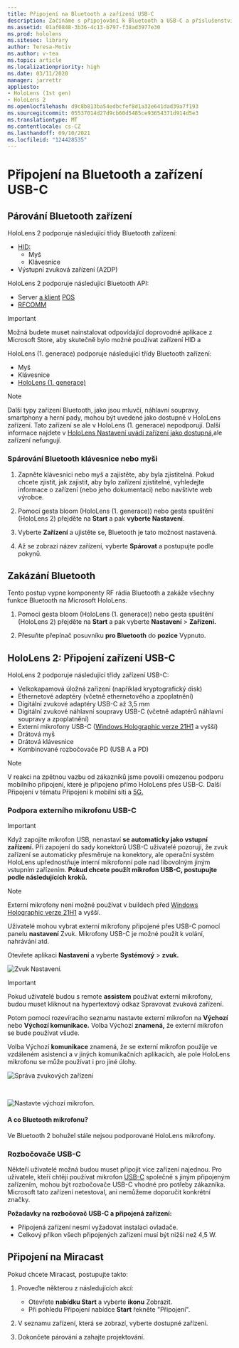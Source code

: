 ```yaml
---
title: Připojení na Bluetooth a zařízení USB-C
description: Začínáme s připojování k Bluetooth a USB-C a příslušenství z HoloLens hybridní reality.
ms.assetid: 01af0848-3b36-4c13-b797-f38ad3977e30
ms.prod: hololens
ms.sitesec: library
author: Teresa-Motiv
ms.author: v-tea
ms.topic: article
ms.localizationpriority: high
ms.date: 03/11/2020
manager: jarrettr
appliesto:
- HoloLens (1st gen)
- HoloLens 2
ms.openlocfilehash: d9c8b813ba54edbcfef8d1a32e641dad39a7f193
ms.sourcegitcommit: 05537014d27d9cb60d5485ce93654371d914d5e3
ms.translationtype: MT
ms.contentlocale: cs-CZ
ms.lasthandoff: 09/10/2021
ms.locfileid: "124428535"
---
```

# <a name="connect-to-bluetooth-and-usb-c-devices"></a>Připojení na Bluetooth a zařízení USB-C

## <a name="pair-bluetooth-devices"></a>Párování Bluetooth zařízení

HoloLens 2 podporuje následující třídy Bluetooth zařízení:

- [HID:](/windows-hardware/drivers/hid/)
    - Myš
    - Klávesnice
- Výstupní zvuková zařízení (A2DP)

HoloLens 2 podporuje následující Bluetooth API:
- Server [a klient](/windows/uwp/devices-sensors/gatt-server) [POS](/windows/uwp/devices-sensors/gatt-client)
- [RFCOMM](/windows/uwp/devices-sensors/send-or-receive-files-with-rfcomm)
>[!IMPORTANT]
> Možná budete muset nainstalovat odpovídající doprovodné aplikace z Microsoft Store, aby skutečně bylo možné používat zařízení HID a

HoloLens (1. generace) podporuje následující třídy Bluetooth zařízení:

- Myš
- Klávesnice
- [HoloLens (1. generace)](hololens1-clicker.md)

> [!NOTE]
> Další typy zařízení Bluetooth, jako jsou mluvčí, náhlavní soupravy, smartphony a herní pady, mohou být uvedené jako dostupné v HoloLens zařízení. Tato zařízení se ale v HoloLens (1. generace) nepodporují. Další informace najdete v [HoloLens Nastavení uvádí zařízení jako dostupná,](hololens-troubleshooting.md#devices-listed-as-available-in-settings-dont-work)ale zařízení nefungují.

### <a name="pair-a-bluetooth-keyboard-or-mouse"></a>Spárování Bluetooth klávesnice nebo myši

1. Zapněte klávesnici nebo myš a zajistěte, aby byla zjistitelná. Pokud chcete zjistit, jak zajistit, aby bylo zařízení zjistitelné, vyhledejte informace o zařízení (nebo jeho dokumentaci) nebo navštivte web výrobce.

1. Pomocí gesta bloom (HoloLens (1. generace)) nebo gesta spuštění (HoloLens 2) přejděte na **Start** a pak **vyberte Nastavení**.

1. Vyberte **Zařízení** a ujistěte se, Bluetooth je tato možnost nastavená.  

1. Až se zobrazí název zařízení, vyberte **Spárovat** a postupujte podle pokynů.

## <a name="disable-bluetooth"></a>Zakázání Bluetooth

Tento postup vypne komponenty RF rádia Bluetooth a zakáže všechny funkce Bluetooth na Microsoft HoloLens.

1. Pomocí gesta bloom (HoloLens (1. generace)) nebo gesta spuštění (HoloLens 2) přejděte na **Start** a pak vyberte **Nastavení**  >  **Zařízení.**

1. Přesuňte přepínač posuvníku **pro Bluetooth** do **pozice** Vypnuto.

## <a name="hololens-2-connect-usb-c-devices"></a>HoloLens 2: Připojení zařízení USB-C

HoloLens 2 podporuje následující třídy zařízení USB-C:

- Velkokapamová úložná zařízení (například kryptografický disk)
- Ethernetové adaptéry (včetně ethernetového a zpoplatnění)
- Digitální zvukové adaptéry USB-C až 3,5 mm
- Digitální zvukové náhlavní soupravy USB-C (včetně adaptérů náhlavní soupravy a zpoplatnění)
- Externí mikrofony USB-C ([Windows Holographic verze 21H1](hololens-release-notes.md#windows-holographic-version-21h1) a vyšší)
- Drátová myš
- Drátová klávesnice
- Kombinované rozbočovače PD (USB A a PD)


> [!NOTE]
> V reakci na zpětnou vazbu od zákazníků jsme povolili omezenou podporu mobilního připojení, které je připojeno přímo HoloLens přes USB-C. Další Připojení v tématu Připojení k mobilní síti a [5G.](hololens-cellular.md)

### <a name="usb-c-external-microphone-support"></a>Podpora externího mikrofonu USB-C

> [!IMPORTANT]
> Když zapojíte mikrofon USB, nenastaví **se automaticky jako vstupní zařízení.** Při zapojení do sady konektorů USB-C uživatelé pozorují, že zvuk zařízení se automaticky přesměruje na konektory, ale operační systém HoloLens upřednostňuje interní mikrofonní pole nad libovolným jiným vstupním zařízením. **Pokud chcete použít mikrofon USB-C, postupujte podle následujících kroků.**

> [!NOTE]
> Externí mikrofony není možné používat v buildech před [Windows Holographic verze 21H1](hololens-release-notes.md#windows-holographic-version-21h1) a vyšší. 

Uživatelé mohou vybrat externí mikrofony připojené přes USB-C pomocí panelu **nastavení** Zvuk. Mikrofony USB-C je možné použít k volání, nahrávání atd.

Otevřete aplikaci **Nastavení** a vyberte **Systémový**  >  **zvuk.**

![Zvuk Nastavení.](images/usbc-mic-1.jpg)

> [!IMPORTANT]
> Pokud uživatelé budou s remote **assistem** používat externí mikrofony, budou muset kliknout na hypertextový odkaz Spravovat zvuková zařízení.
>
> Potom pomocí rozevíracího seznamu nastavte externí mikrofon na **Výchozí** nebo **Výchozí komunikace.** Volba Výchozí **znamená,** že externí mikrofon se bude používat všude.
>
> Volba Výchozí **komunikace** znamená, že se externí mikrofon použije ve vzdáleném asistenci a v jiných komunikačních aplikacích, ale pole HoloLens mikrofonu se může používat i pro jiné úlohy.

![Správa zvukových zařízení](images/usbc-mic-2.png)

<br>

![Nastavte výchozí mikrofon.](images/usbc-mic-3.jpg)

#### <a name="what-about-bluetooth-microphone-support"></a>A co Bluetooth mikrofonu?

Ve Bluetooth 2 bohužel stále nejsou podporované HoloLens mikrofony.

### <a name="usb-c-hubs"></a>Rozbočovače USB-C

Někteří uživatelé možná budou muset připojit více zařízení najednou. Pro uživatele, kteří chtějí používat mikrofon [USB-C](#usb-c-external-microphone-support) společně s jiným připojeným zařízením, mohou být rozbočovače USB-C vhodné pro potřeby zákazníka. Microsoft tato zařízení netestoval, ani nemůžeme doporučit konkrétní značky.

**Požadavky na rozbočovač USB-C a připojená zařízení:**

- Připojená zařízení nesmí vyžadovat instalaci ovladače.
- Celkový příkon všech připojených zařízení musí být nižší než 4,5 W.

## <a name="connect-to-miracast"></a>Připojení na Miracast

Pokud chcete Miracast, postupujte takto:

1. Proveďte některou z následujících akcí:  

   - Otevřete **nabídku Start** a vyberte **ikonu** Zobrazit.
   - Při pohledu Připojení nabídce **Start** řekněte "Připojení".  

1. V seznamu zařízení, která se zobrazí, vyberte dostupné zařízení.

1. Dokončete párování a zahajte projektování.
